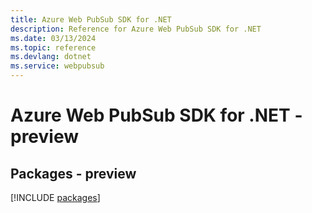 ```yaml
---
title: Azure Web PubSub SDK for .NET
description: Reference for Azure Web PubSub SDK for .NET
ms.date: 03/13/2024
ms.topic: reference
ms.devlang: dotnet
ms.service: webpubsub
---
```

# Azure Web PubSub SDK for .NET - preview
## Packages - preview
[!INCLUDE [packages](web-pubsub-index.md)]